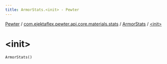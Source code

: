 ```yaml
---
title: ArmorStats.<init> - Pewter
---
```


[Pewter](../../index.html) / [com.ejektaflex.pewter.api.core.materials.stats](../index.html) / [ArmorStats](index.html) / [&lt;init&gt;](./-init-.html)

# &lt;init&gt;

`ArmorStats()`